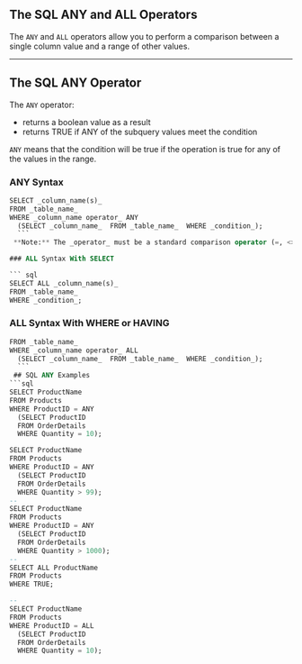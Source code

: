 
## The SQL ANY and ALL Operators

The `ANY` and `ALL` operators allow you to perform a comparison between a single column value and a range of other values.

---

## The SQL ANY Operator

The `ANY` operator:

- returns a boolean value as a result
- returns TRUE if ANY of the subquery values meet the condition

`ANY` means that the condition will be true if the operation is true for any of the values in the range.

### ANY Syntax

```sql
SELECT _column_name(s)_  
FROM _table_name_  
WHERE _column_name operator_ ANY  
  (SELECT _column_name_  FROM _table_name_  WHERE _condition_);
  ```
 **Note:** The _operator_ must be a standard comparison operator (=, <>, !=, >, >=, <, or <=).

### ALL Syntax With SELECT

``` sql
SELECT ALL _column_name(s)_  
FROM _table_name_  
WHERE _condition_;
```
### ALL Syntax With WHERE or HAVING

```sql SELECT _column_name(s)_  
FROM _table_name_  
WHERE _column_name operator_ ALL  
  (SELECT _column_name_  FROM _table_name_  WHERE _condition_);
  ```
 ## SQL ANY Examples
```sql
SELECT ProductName  
FROM Products  
WHERE ProductID = ANY  
  (SELECT ProductID  
  FROM OrderDetails  
  WHERE Quantity = 10);
```


```sql
SELECT ProductName  
FROM Products  
WHERE ProductID = ANY  
  (SELECT ProductID  
  FROM OrderDetails  
  WHERE Quantity > 99);
-- 
SELECT ProductName  
FROM Products  
WHERE ProductID = ANY  
  (SELECT ProductID  
  FROM OrderDetails  
  WHERE Quantity > 1000);
--
SELECT ALL ProductName  
FROM Products  
WHERE TRUE;

-- 
SELECT ProductName  
FROM Products  
WHERE ProductID = ALL  
  (SELECT ProductID  
  FROM OrderDetails  
  WHERE Quantity = 10);

```